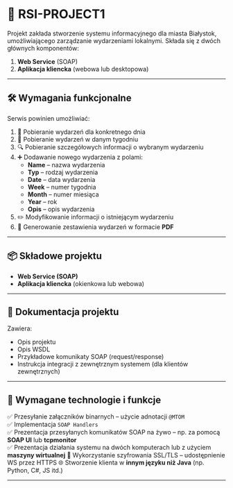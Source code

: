 # 📌 RSI-PROJECT1

Projekt zakłada stworzenie systemu informacyjnego dla miasta Białystok, umożliwiającego zarządzanie wydarzeniami lokalnymi. Składa się z dwóch głównych komponentów:

1. **Web Service** (SOAP)
2. **Aplikacja kliencka** (webowa lub desktopowa)

---

## 🛠️ Wymagania funkcjonalne

Serwis powinien umożliwiać:

1. 📅 Pobieranie wydarzeń dla konkretnego dnia
2. 📆 Pobieranie wydarzeń w danym tygodniu
3. 🔍 Pobieranie szczegółowych informacji o wybranym wydarzeniu
4. ➕ Dodawanie nowego wydarzenia z polami:
    - **Name** – nazwa wydarzenia
    - **Typ** – rodzaj wydarzenia
    - **Date** – data wydarzenia
    - **Week** – numer tygodnia
    - **Month** – numer miesiąca
    - **Year** – rok
    - **Opis** – opis wydarzenia
5. ✏️ Modyfikowanie informacji o istniejącym wydarzeniu
6. 📄 Generowanie zestawienia wydarzeń w formacie **PDF**

---

## 📦 Składowe projektu

- **Web Service (SOAP)**
- **Aplikacja kliencka** (okienkowa lub webowa)

---

## 📃 Dokumentacja projektu

Zawiera:

- Opis projektu
- Opis WSDL
- Przykładowe komunikaty SOAP (request/response)
- Instrukcja integracji z zewnętrznym systemem (dla klientów zewnętrznych)

---

## 📌 Wymagane technologie i funkcje

✅ Przesyłanie załączników binarnych – użycie adnotacji `@MTOM`  
✅ Implementacja `SOAP Handlers`  
✅ Prezentacja przesyłanych komunikatów SOAP na żywo – np. za pomocą **SOAP UI** lub **tcpmonitor**  
✅ Prezentacja działania systemu na dwóch komputerach lub z użyciem **maszyny wirtualnej**
🔐 Wykorzystanie szyfrowania SSL/TLS – udostępnienie WS przez HTTPS
🌐 Stworzenie klienta w **innym języku niż Java** (np. Python, C#, JS itd.)

---
